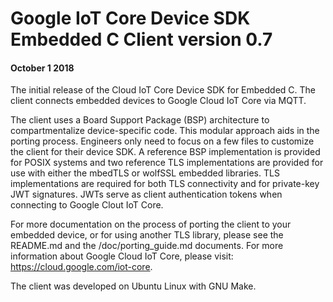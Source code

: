 # Google IoT Core Device SDK Embedded C Client version 0.7
#### October 1 2018

The initial release of the Cloud IoT Core Device SDK for Embedded C.  The client connects embedded devices to Google Cloud IoT Core via MQTT.

The client uses a Board Support Package (BSP) architecture to compartmentalize device-specific code.  This modular approach aids in the porting process. Engineers only need to focus on a few files to customize the client for their device SDK. A reference BSP implementation is provided for POSIX systems and two reference TLS implementations are provided for use with either the mbedTLS or wolfSSL embedded libraries. TLS implementations are required for both TLS connectivity and for private-key JWT signatures. JWTs serve as client authentication tokens when connecting to Google Clout IoT Core.

For more documentation on the process of porting the client to your embedded device, or for using another TLS library, please see the README.md and the /doc/porting_guide.md documents. For more information about Google Cloud IoT Core, please visit: https://cloud.google.com/iot-core.

The client was developed on Ubuntu Linux with GNU Make.

